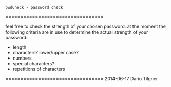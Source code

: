 	pwdCheck - password check
=================================

feel free to check the strength 
of your chosen password. at the 
moment the following criteria 
are in use to determine the 
actual strength of your password:

 * length
 * characters? 
   lower/upper case?
 * numbers
 * special characters?
 * repetitions of characters

=================================
	2014-06-17	Dario Tilgner
